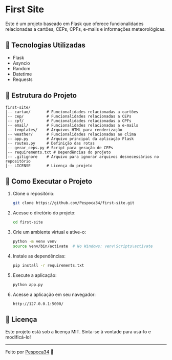 # First Site

Este é um projeto baseado em Flask que oferece funcionalidades relacionadas a cartões, CEPs, CPFs, e-mails e informações meteorológicas.

## 🚀 Tecnologias Utilizadas

- Flask
- Asyncio
- Random
- Datetime
- Requests

## 📂 Estrutura do Projeto

```
first-site/
│-- cartao/       # Funcionalidades relacionadas a cartões
│-- cep/          # Funcionalidades relacionadas a CEPs
│-- cpf/          # Funcionalidades relacionadas a CPFs
│-- email/        # Funcionalidades relacionadas a e-mails
│-- templates/    # Arquivos HTML para renderização
│-- weather/      # Funcionalidades relacionadas ao clima
│-- app.py        # Arquivo principal da aplicação Flask
│-- routes.py     # Definição das rotas
│-- gerar_ceps.py # Script para geração de CEPs
│-- requirements.txt # Dependências do projeto
│-- .gitignore    # Arquivo para ignorar arquivos desnecessários no repositório
│-- LICENSE       # Licença do projeto
```

## 📌 Como Executar o Projeto

1. Clone o repositório:
   ```sh
   git clone https://github.com/Pespoca34/first-site.git
   ```
2. Acesse o diretório do projeto:
   ```sh
   cd first-site
   ```
3. Crie um ambiente virtual e ative-o:
   ```sh
   python -m venv venv
   source venv/bin/activate  # No Windows: venv\Scripts\activate
   ```
4. Instale as dependências:
   ```sh
   pip install -r requirements.txt
   ```
5. Execute a aplicação:
   ```sh
   python app.py
   ```
6. Acesse a aplicação em seu navegador:
   ```
   http://127.0.0.1:5000/
   ```

## 📜 Licença

Este projeto está sob a licença MIT. Sinta-se à vontade para usá-lo e modificá-lo!

---

Feito por [Pespoca34](https://github.com/Pespoca34) 🚀
